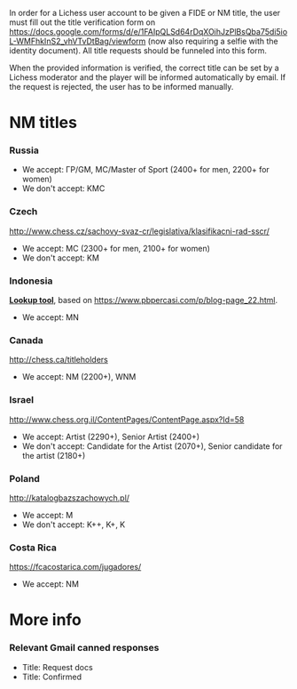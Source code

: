 In order for a Lichess user account to be given a FIDE or NM title, the user must fill out the title verification form on https://docs.google.com/forms/d/e/1FAIpQLSd64rDqXOihJzPlBsQba75di5ioL-WMFhkInS2_vhVTvDtBag/viewform (now also requiring a selfie with the identity document). All title requests should be funneled into this form.

When the provided information is verified, the correct title can be set by a Lichess moderator and the player will be informed automatically by email. If the request is rejected, the user has to be informed manually.

# NM titles
### Russia

* We accept: ГР/GM, MC/Master of Sport (2400+ for men, 2200+ for women)
* We don't accept: KMC

### Czech

http://www.chess.cz/sachovy-svaz-cr/legislativa/klasifikacni-rad-sscr/

* We accept: MC (2300+ for men, 2100+ for women)
* We don't accept: KM

### Indonesia
[**Lookup tool**](https://docs.google.com/spreadsheets/d/1HLh1nJnd0ryrsVABJvJNg6RzF8ODgyzHO1KZH5Y6_4k/edit),
based on https://www.pbpercasi.com/p/blog-page_22.html.

* We accept: MN

### Canada
http://chess.ca/titleholders

* We accept: NM (2200+), WNM

### Israel
http://www.chess.org.il/ContentPages/ContentPage.aspx?Id=58

* We accept: Artist (2290+), Senior Artist (2400+)
* We don't accept: Candidate for the Artist (2070+), Senior candidate for the artist (2180+)

### Poland
http://katalogbazszachowych.pl/

* We accept: M
* We don't accept: K++, K+, K

### Costa Rica
https://fcacostarica.com/jugadores/

* We accept: NM


# More info
### Relevant Gmail canned responses
* Title: Request docs
* Title: Confirmed
